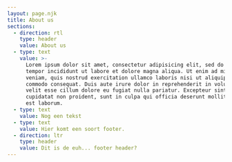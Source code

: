 ```yaml
---
layout: page.njk
title: About us
sections:
  - direction: rtl
    type: header
    value: About us
  - type: text
    value: >-
      Lorem ipsum dolor sit amet, consectetur adipisicing elit, sed do eiusmod
      tempor incididunt ut labore et dolore magna aliqua. Ut enim ad minim
      veniam, quis nostrud exercitation ullamco laboris nisi ut aliquip ex ea
      commodo consequat. Duis aute irure dolor in reprehenderit in voluptate
      velit esse cillum dolore eu fugiat nulla pariatur. Excepteur sint occaecat
      cupidatat non proident, sunt in culpa qui officia deserunt mollit anim id
      est laborum.
  - type: text
    value: Nog een tekst
  - type: text
    value: Hier komt een soort footer.
  - direction: ltr
    type: header
    value: Dit is de euh... footer header?
---
```


